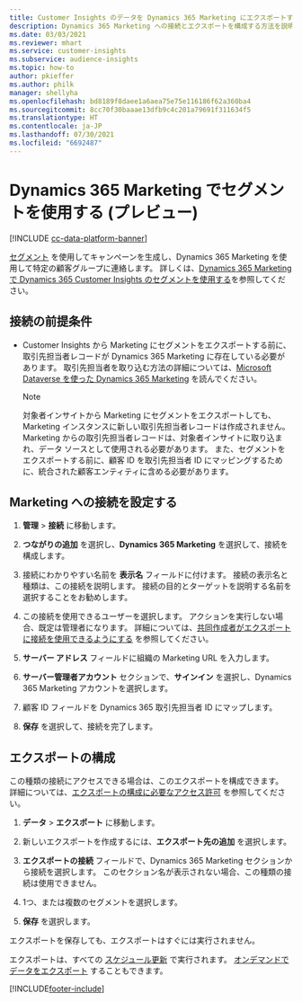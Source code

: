 ```yaml
---
title: Customer Insights のデータを Dynamics 365 Marketing にエクスポートする
description: Dynamics 365 Marketing への接続とエクスポートを構成する方法を説明します。
ms.date: 03/03/2021
ms.reviewer: mhart
ms.service: customer-insights
ms.subservice: audience-insights
ms.topic: how-to
author: pkieffer
ms.author: philk
manager: shellyha
ms.openlocfilehash: bd8189f8daee1a6aea75e75e116186f62a360ba4
ms.sourcegitcommit: 8cc70f30baaae13dfb9c4c201a79691f311634f5
ms.translationtype: HT
ms.contentlocale: ja-JP
ms.lasthandoff: 07/30/2021
ms.locfileid: "6692487"
---
```

# <a name="use-segments-in-dynamics-365-marketing-preview"></a>Dynamics 365 Marketing でセグメントを使用する (プレビュー)

[!INCLUDE [cc-data-platform-banner](../includes/cc-data-platform-banner.md)]

[セグメント](segments.md) を使用してキャンペーンを生成し、Dynamics 365 Marketing を使用して特定の顧客グループに連絡します。 詳しくは、[Dynamics 365 Marketing で Dynamics 365 Customer Insights のセグメントを使用する](/dynamics365/marketing/customer-insights-segments)を参照してください。

## <a name="prerequisite-for-a-connection"></a>接続の前提条件

- Customer Insights から Marketing にセグメントをエクスポートする前に、取引先担当者レコードが Dynamics 365 Marketing に存在している必要があります。 取引先担当者を取り込む方法の詳細については、[Microsoft Dataverse を使った Dynamics 365 Marketing](connect-power-query.md) を読んでください。

  > [!NOTE]
  > 対象者インサイトから Marketing にセグメントをエクスポートしても、Marketing インスタンスに新しい取引先担当者レコードは作成されません。 Marketing からの取引先担当者レコードは、対象者インサイトに取り込まれ、データ ソースとして使用される必要があります。 また、セグメントをエクスポートする前に、顧客 ID を取引先担当者 ID にマッピングするために、統合された顧客エンティティに含める必要があります。

## <a name="set-up-connection-to-marketing"></a>Marketing への接続を設定する

1. **管理** > **接続** に移動します。

1. **つながりの追加** を選択し、**Dynamics 365 Marketing** を選択して、接続を構成します。

1. 接続にわかりやすい名前を **表示名** フィールドに付けます。 接続の表示名と種類は、この接続を説明します。 接続の目的とターゲットを説明する名前を選択することをお勧めします。

1. この接続を使用できるユーザーを選択します。 アクションを実行しない場合、既定は管理者になります。 詳細については、[共同作成者がエクスポートに接続を使用できるようにする](connections.md#allow-contributors-to-use-a-connection-for-exports) を参照してください。

1. **サーバー アドレス** フィールドに組織の Marketing URL を入力します。

1. **サーバー管理者アカウント** セクションで、**サインイン** を選択し、Dynamics 365 Marketing アカウントを選択します。

1. 顧客 ID フィールドを Dynamics 365 取引先担当者 ID にマップします。

1. **保存** を選択して、接続を完了します。 

## <a name="configure-an-export"></a>エクスポートの構成

この種類の接続にアクセスできる場合は、このエクスポートを構成できます。 詳細については、[エクスポートの構成に必要なアクセス許可](export-destinations.md#set-up-a-new-export) を参照してください。

1. **データ** > **エクスポート** に移動します。

1. 新しいエクスポートを作成するには、**エクスポート先の追加** を選択します。

1. **エクスポートの接続** フィールドで、Dynamics 365 Marketing セクションから接続を選択します。 このセクション名が表示されない場合、この種類の接続は使用できません。

1. 1つ、または複数のセグメントを選択します。

1. **保存** を選択します。

エクスポートを保存しても、エクスポートはすぐには実行されません。

エクスポートは、すべての [スケジュール更新](system.md#schedule-tab) で実行されます。 [オンデマンドでデータをエクスポート](export-destinations.md#run-exports-on-demand) することもできます。 

[!INCLUDE[footer-include](../includes/footer-banner.md)]
